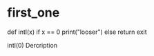 first_one
=========
def intl(x)
  if x == 0
    print("looser")
  else
    return exit

intl(0)
Dercription
